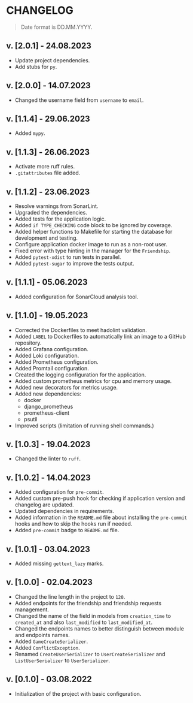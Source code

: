 # CHANGELOG

> Date format is DD.MM.YYYY.

## v. [2.0.1] - 24.08.2023

* Update project dependencies.
* Add stubs for `py`.

## v. [2.0.0] - 14.07.2023

* Changed the username field from `username` to `email`.

## v. [1.1.4] - 29.06.2023

* Added `mypy`.

## v. [1.1.3] - 26.06.2023

* Activate more ruff rules.
* `.gitattributes` file added.

## v. [1.1.2] - 23.06.2023

* Resolve warnings from SonarLint.
* Upgraded the dependencies.
* Added tests for the application logic.
* Added `if TYPE_CHECKING` code block to be ignored by coverage.
* Added helper functions to Makefile for starting the database for development and testing.
* Configure application docker image to run as a non-root user.
* Fixed error with type hinting in the manager for the `Friendship`.
* Added `pytest-xdist` to run tests in parallel.
* Added `pytest-sugar` to improve the tests output.

## v. [1.1.1] - 05.06.2023

* Added configuration for SonarCloud analysis tool.

## v. [1.1.0] - 19.05.2023

* Corrected the Dockerfiles to meet hadolint validation.
* Added `LABEL` to Dockerfiles to automatically link an image to a GitHub repository.
* Added Grafana configuration.
* Added Loki configuration.
* Added Prometheus configuration.
* Added Promtail configuration.
* Created the logging configuration for the application.
* Added custom prometheus metrics for cpu and memory usage.
* Added new decorators for metrics usage.
* Added new dependencies:
  * docker
  * django_prometheus
  * prometheus-client
  * psutil
* Improved scripts (limitation of running shell commands.)

## v. [1.0.3] - 19.04.2023

* Changed the linter to `ruff`.

## v. [1.0.2] - 14.04.2023

* Added configuration for `pre-commit`.
* Added custom pre-push hook for checking if application version and changelog are updated.
* Updated dependencies in requirements.
* Added information in the `README.md` file about installing the `pre-commit` hooks and how to skip the hooks run if needed.
* Added `pre-commit` badge to `README.md` file.

## v. [1.0.1] - 03.04.2023

* Added missing `gettext_lazy` marks.

## v. [1.0.0] - 02.04.2023

* Changed the line length in the project to `120`.
* Added endpoints for the friendship and friendship requests management.
* Changed the name of the field in models from `creation_time` to `created_at` and also `last_modified` to `last_modified_at`.
* Changed the endpoints names to better distinguish between module and endpoints names.
* Added `GameCreateSerializer`.
* Added `ConflictException`.
* Renamed `CreateUserSerializer` to `UserCreateSerializer` and `ListUserSerializer` to `UserSerializer`.

## v. [0.1.0] - 03.08.2022

* Initialization of the project with basic configuration.
